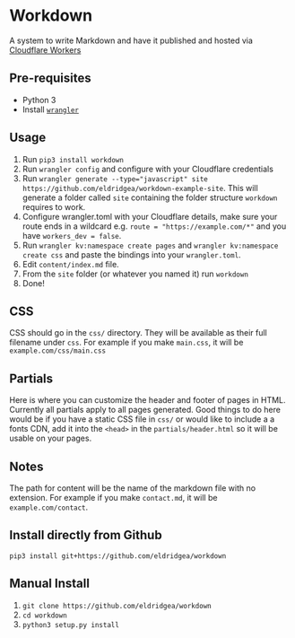 # Workdown

A system to write Markdown and have it published and hosted via [Cloudflare Workers](https://workers.cloudflare.com/)

## Pre-requisites
* Python 3
* Install [`wrangler`](https://github.com/cloudflare/wrangler)

## Usage
1. Run `pip3 install workdown`
2. Run `wrangler config` and configure with your Cloudflare credentials
3. Run `wrangler generate --type="javascript" site https://github.com/eldridgea/workdown-example-site`. This will generate a folder called `site` containing the folder structure `workdown` requires to work.
4. Configure wrangler.toml with your Cloudflare details, make sure your route ends in a wildcard e.g. `route = "https://example.com/*"` and you have `workers_dev = false`.
5. Run `wrangler kv:namespace create pages` and `wrangler kv:namespace create css` and paste the bindings into your `wrangler.toml`.
6. Edit `content/index.md` file.
7. From the `site` folder (or whatever you named it) run `workdown`
8. Done!

## CSS
CSS should go in the `css/` directory. They will be available as their full filename under `css`. For example if you make `main.css`, it will be `example.com/css/main.css`

## Partials
Here is where you can customize the header and footer of pages in HTML. Currently all partials apply to all pages generated. Good things to do here would be if you have a static CSS file in `css/` or would like to include a a fonts CDN, add it into the `<head>` in the `partials/header.html` so it will be usable on your pages. 

## Notes
The path for content will be the name of the markdown file with no extension. For example if you make `contact.md`, it will be `example.com/contact`.

## Install directly from Github
`pip3 install git+https://github.com/eldridgea/workdown`

## Manual Install
1. `git clone https://github.com/eldridgea/workdown`
2. `cd workdown`
3. `python3 setup.py install`
